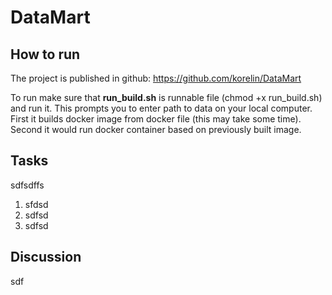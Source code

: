 # DataMart

## How to run
The project is published in github:
https://github.com/korelin/DataMart

To run make sure that **run_build.sh** is runnable file (chmod +x run_build.sh) and run it.
This prompts you to enter path to data on your local computer. First it builds docker image from docker file (this may take some time).
Second it would run docker container based on previously built image.

## Tasks

sdfsdffs

1. sfdsd
2. sdfsd
3. sdfsd

## Discussion
sdf